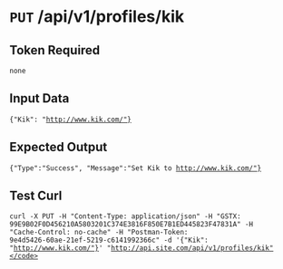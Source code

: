 # <code>PUT</code> /api/v1/profiles/kik

## Token Required
	none

## Input Data

<code>{"Kik": "http://www.kik.com/"}</code>

## Expected Output

<code>{"Type":"Success", "Message":"Set Kik to http://www.kik.com/"}</code>

## Test Curl

<code>curl -X PUT -H "Content-Type: application/json" -H "GSTX: 99E9B02F0D456210A5803201C374E3816F850E7B1ED445823F47831A" -H "Cache-Control: no-cache" -H "Postman-Token: 9e4d5426-60ae-21ef-5219-c6141992366c" -d '{"Kik": "http://www.kik.com/"}' "http://api.site.com/api/v1/profiles/kik"</code>
